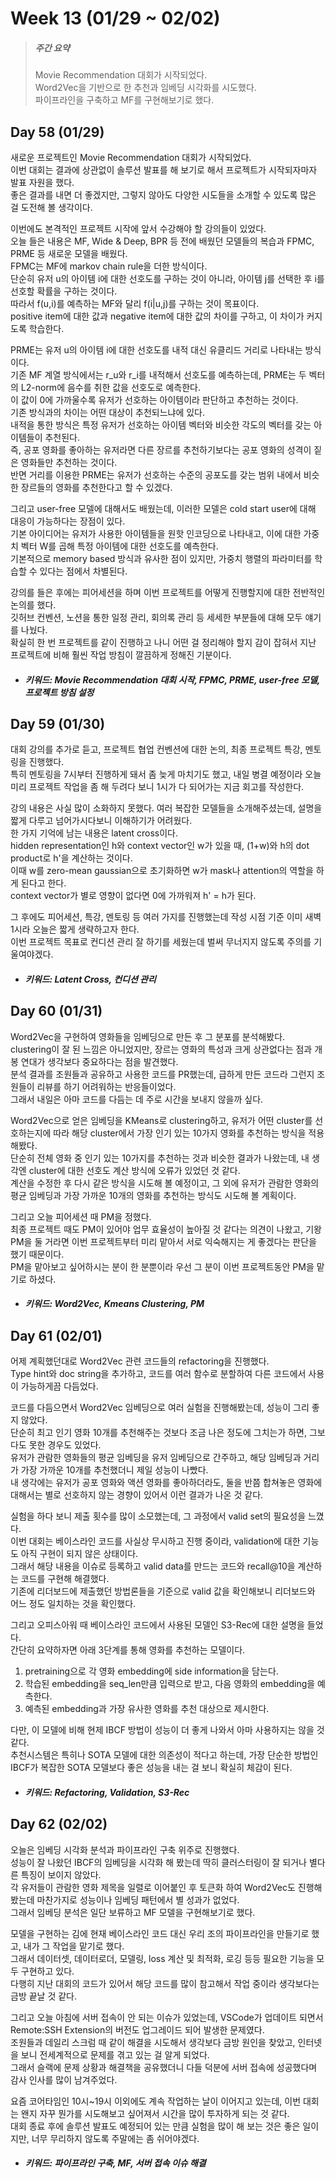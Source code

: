 Week 13 (01/29 ~ 02/02)
===
>  ##### 주간 요약
>  Movie Recommendation 대회가 시작되었다.  
>  Word2Vec을 기반으로 한 추천과 임베딩 시각화를 시도했다.  
>  파이프라인을 구축하고 MF를 구현해보기로 했다.  

Day 58 (01/29)
---
새로운 프로젝트인 Movie Recommendation 대회가 시작되었다.  
이번 대회는 결과에 상관없이 솔루션 발표를 해 보기로 해서 프로젝트가 시작되자마자 발표 자원을 했다.  
좋은 결과를 내면 더 좋겠지만, 그렇지 않아도 다양한 시도들을 소개할 수 있도록 많은 걸 도전해 볼 생각이다.  

이번에도 본격적인 프로젝트 시작에 앞서 수강해야 할 강의들이 있었다.  
오늘 들은 내용은 MF, Wide & Deep, BPR 등 전에 배웠던 모델들의 복습과 FPMC, PRME 등 새로운 모델을 배웠다.  
FPMC는 MF에 markov chain rule을 더한 방식이다.  
단순히 유저 u의 아이템 i에 대한 선호도를 구하는 것이 아니라, 아이템 j를 선택한 후 i를 선호할 확률을 구하는 것이다.  
따라서 f(u,i)를 예측하는 MF와 달리 f(i|u,j)를 구하는 것이 목표이다.  
positive item에 대한 값과 negative item에 대한 값의 차이를 구하고, 이 차이가 커지도록 학습한다.  

PRME는 유저 u의 아이템 i에 대한 선호도를 내적 대신 유클리드 거리로 나타내는 방식이다.  
기존 MF 계열 방식에서는 r_u와 r_i를 내적해서 선호도를 예측하는데, PRME는 두 벡터의 L2-norm에 음수를 취한 값을 선호도로 예측한다.  
이 값이 0에 가까울수록 유저가 선호하는 아이템이라 판단하고 추천하는 것이다.  
기존 방식과의 차이는 어떤 대상이 추천되느냐에 있다.  
내적을 통한 방식은 특정 유저가 선호하는 아이템 벡터와 비슷한 각도의 벡터를 갖는 아이템들이 추천된다.  
즉, 공포 영화를 좋아하는 유저라면 다른 장르를 추천하기보다는 공포 영화의 성격이 짙은 영화들만 추천하는 것이다.  
반면 거리를 이용한 PRME는 유저가 선호하는 수준의 공포도를 갖는 범위 내에서 비슷한 장르들의 영화를 추천한다고 할 수 있겠다.  

그리고 user-free 모델에 대해서도 배웠는데, 이러한 모델은 cold start user에 대해 대응이 가능하다는 장점이 있다.  
기본 아이디어는 유저가 사용한 아이템들을 원핫 인코딩으로 나타내고, 이에 대한 가중치 벡터 W를 곱해 특정 아이템에 대한 선호도를 예측한다.  
기본적으로 memory based 방식과 유사한 점이 있지만, 가중치 행렬의 파라미터를 학습할 수 있다는 점에서 차별된다.  

강의를 들은 후에는 피어세션을 하며 이번 프로젝트를 어떻게 진행할지에 대한 전반적인 논의를 했다.  
깃허브 컨벤션, 노션을 통한 일정 관리, 회의록 관리 등 세세한 부분들에 대해 모두 얘기를 나눴다.  
확실히 한 번 프로젝트를 같이 진행하고 나니 어떤 걸 정리해야 할지 감이 잡혀서 지난 프로젝트에 비해 훨씬 작업 방침이 깔끔하게 정해진 기분이다.  

+ ##### 키워드: Movie Recommendation 대회 시작, FPMC, PRME, user-free 모델, 프로젝트 방침 설정

Day 59 (01/30)
---
대회 강의를 추가로 듣고, 프로젝트 협업 컨벤션에 대한 논의, 최종 프로젝트 특강, 멘토링을 진행했다.  
특히 멘토링을 7시부터 진행하게 돼서 좀 늦게 마치기도 했고, 내일 병결 예정이라 오늘 미리 프로젝트 작업을 좀 해 두려다 보니 1시가 다 되어가는 지금 회고를 작성한다.  

강의 내용은 사실 많이 소화하지 못했다. 여러 복잡한 모델들을 소개해주셨는데, 설명을 짧게 다루고 넘어가시다보니 이해하기가 어려웠다.  
한 가지 기억에 남는 내용은 latent cross이다.  
hidden representation인 h와 context vector인 w가 있을 때, (1+w)와 h의 dot product로 h'을 계산하는 것이다.  
이때 w를 zero-mean gaussian으로 초기화하면 w가 mask나 attention의 역할을 하게 된다고 한다.  
context vector가 별로 영향이 없다면 0에 가까워져 h' = h가 된다.  

그 후에도 피어세션, 특강, 멘토링 등 여러 가지를 진행했는데 작성 시점 기준 이미 새벽 1시라 오늘은 짧게 생략하고자 한다.  
이번 프로젝트 목표로 컨디션 관리 잘 하기를 세웠는데 벌써 무너지지 않도록 주의를 기울여야겠다.  

+ ##### 키워드: Latent Cross, 컨디션 관리

Day 60 (01/31)
---
Word2Vec을 구현하여 영화들을 임베딩으로 만든 후 그 분포를 분석해봤다.  
clustering이 잘 된 느낌은 아니었지만, 장르는 영화의 특성과 크게 상관없다는 점과 개봉 연대가 생각보다 중요하다는 점을 발견했다.  
분석 결과를 조원들과 공유하고 사용한 코드를 PR했는데, 급하게 만든 코드라 그런지 조원들이 리뷰를 하기 어려워하는 반응들이었다.  
그래서 내일은 아마 코드를 다듬는 데 주로 시간을 보내지 않을까 싶다.  

Word2Vec으로 얻은 임베딩을 KMeans로 clustering하고, 유저가 어떤 cluster를 선호하는지에 따라 해당 cluster에서 가장 인기 있는 10가지 영화를 추천하는 방식을 적용해봤다.  
단순히 전체 영화 중 인기 있는 10가지를 추천하는 것과 비슷한 결과가 나왔는데, 내 생각엔 cluster에 대한 선호도 계산 방식에 오류가 있었던 것 같다.  
계산을 수정한 후 다시 같은 방식을 시도해 볼 예정이고, 그 외에 유저가 관람한 영화의 평균 임베딩과 가장 가까운 10개의 영화를 추천하는 방식도 시도해 볼 계획이다.  

그리고 오늘 피어세션 때 PM을 정했다.  
최종 프로젝트 때도 PM이 있어야 업무 효율성이 높아질 것 같다는 의견이 나왔고, 기왕 PM을 둘 거라면 이번 프로젝트부터 미리 맡아서 서로 익숙해지는 게 좋겠다는 판단을 했기 때문이다.  
PM을 맡아보고 싶어하시는 분이 한 분뿐이라 우선 그 분이 이번 프로젝트동안 PM을 맡기로 하셨다.  

+ ##### 키워드: Word2Vec, Kmeans Clustering, PM

Day 61 (02/01)
---
어제 계획했던대로 Word2Vec 관련 코드들의 refactoring을 진행했다.  
Type hint와 doc string을 추가하고, 코드를 여러 함수로 분할하여 다른 코드에서 사용이 가능하게끔 다듬었다.  

코드를 다듬으면서 Word2Vec 임베딩으로 여러 실험을 진행해봤는데, 성능이 그리 좋지 않았다.  
단순히 최고 인기 영화 10개를 추천해주는 것보다 조금 나은 정도에 그치는가 하면, 그보다도 못한 경우도 있었다.  
유저가 관람한 영화들의 평균 임베딩을 유저 임베딩으로 간주하고, 해당 임베딩과 거리가 가장 가까운 10개를 추천했더니 제일 성능이 나빴다.  
내 생각에는 유저가 공포 영화와 액션 영화를 좋아하더라도, 둘을 반쯤 합쳐놓은 영화에 대해서는 별로 선호하지 않는 경향이 있어서 이런 결과가 나온 것 같다.  

실험을 하다 보니 제출 횟수를 많이 소모했는데, 그 과정에서 valid set의 필요성을 느꼈다.  
이번 대회는 베이스라인 코드를 사실상 무시하고 진행 중이라, validation에 대한 기능도 아직 구현이 되지 않은 상태이다.  
그래서 해당 내용을 이슈로 등록하고 valid data를 만드는 코드와 recall@10을 계산하는 코드를 구현해 해결했다.  
기존에 리더보드에 제출했던 방법론들을 기준으로 valid 값을 확인해보니 리더보드와 어느 정도 일치하는 것을 확인했다.  

그리고 오피스아워 때 베이스라인 코드에서 사용된 모델인 S3-Rec에 대한 설명을 들었다.  
간단히 요약하자면 아래 3단계를 통해 영화를 추천하는 모델이다.  
1. pretraining으로 각 영화 embedding에 side information을 담는다.  
2. 학습된 embedding을 seq_len만큼 입력으로 받고, 다음 영화의 embedding을 예측한다.  
3. 예측된 embedding과 가장 유사한 영화를 추천 대상으로 제시한다.

다만, 이 모델에 비해 현제 IBCF 방법이 성능이 더 좋게 나와서 아마 사용하지는 않을 것 같다.  
추천시스템은 특히나 SOTA 모델에 대한 의존성이 적다고 하는데, 가장 단순한 방법인 IBCF가 복잡한 SOTA 모델보다 좋은 성능을 내는 걸 보니 확실히 체감이 된다.  

+ ##### 키워드: Refactoring, Validation, S3-Rec

Day 62 (02/02)
---
오늘은 임베딩 시각화 분석과 파이프라인 구축 위주로 진행했다.  
성능이 잘 나왔던 IBCF의 임베딩을 시각화 해 봤는데 딱히 클러스터링이 잘 되거나 별다른 특징이 보이지 않았다.  
각 유저들이 관람한 영화 제목을 일렬로 이어붙인 후 토큰화 하여 Word2Vec도 진행해봤는데 마찬가지로 성능이나 임베딩 패턴에서 별 성과가 없었다.  
그래서 임베딩 분석은 일단 보류하고 MF 모델을 구현해보기로 했다.  

모델을 구현하는 김에 현재 베이스라인 코드 대신 우리 조의 파이프라인을 만들기로 했고, 내가 그 작업을 맡기로 했다.  
그래서 데이터셋, 데이터로더, 모델링, loss 계산 및 최적화, 로깅 등등 필요한 기능을 모두 구현하고 있다.  
다행히 지난 대회의 코드가 있어서 해당 코드를 많이 참고해서 작업 중이라 생각보다는 금방 끝날 것 같다.  

그리고 오늘 아침에 서버 접속이 안 되는 이슈가 있었는데, VSCode가 업데이트 되면서 Remote:SSH Extension의 버전도 업그레이드 되어 발생한 문제였다.  
조원들과 데일리 스크럼 때 같이 해결을 시도해서 생각보다 금방 원인을 찾았고, 인터넷을 보니 전세계적으로 문제를 겪고 있는 걸 알게 되었다.  
그래서 슬랙에 문제 상황과 해결책을 공유했더니 다들 덕분에 서버 접속에 성공했다며 감사 인사를 많이 남겨주었다.  

요즘 코어타임인 10시~19시 이외에도 계속 작업하는 날이 이어지고 있는데, 이번 대회는 왠지 자꾸 뭔가를 시도해보고 싶어져서 시간을 많이 투자하게 되는 것 같다.  
대회 종료 후에 솔루션 발표도 예정되어 있는 만큼 실험을 많이 해 보는 것은 좋은 일이지만, 너무 무리하지 않도록 주말에는 좀 쉬어야겠다.  

+ ##### 키워드: 파이프라인 구축, MF, 서버 접속 이슈 해결
